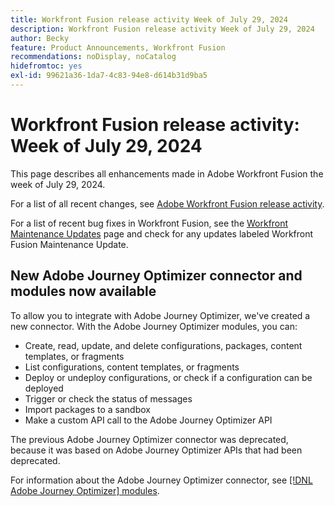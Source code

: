 ```yaml
---
title: Workfront Fusion release activity Week of July 29, 2024
description: Workfront Fusion release activity Week of July 29, 2024
author: Becky
feature: Product Announcements, Workfront Fusion
recommendations: noDisplay, noCatalog
hidefromtoc: yes
exl-id: 99621a36-1da7-4c83-94e8-d614b31d9ba5
---
```

# Workfront Fusion release activity: Week of July 29, 2024

This page describes all enhancements made in Adobe Workfront Fusion the week of July 29, 2024.

For a list of all recent changes, see [Adobe Workfront Fusion release activity](/help/workfront-fusion/fusion-product-releases/fusion-release-activity.md).

For a list of recent bug fixes in Workfront Fusion, see the [Workfront Maintenance Updates](https://experienceleague.adobe.com/docs/workfront-known-issues/releases/current-updates.html) page and check for any updates labeled Workfront Fusion Maintenance Update.

## New Adobe Journey Optimizer connector and modules now available

To allow you to integrate with Adobe Journey Optimizer, we've created a new connector. With the Adobe Journey Optimizer modules, you can:

* Create, read, update, and delete configurations, packages, content templates, or fragments
* List  configurations, content templates, or fragments
* Deploy or undeploy configurations, or check if a configuration can be deployed
* Trigger or check the status of messages
* Import packages to a sandbox
* Make a custom API call to the Adobe Journey Optimizer API

The previous Adobe Journey Optimizer connector was deprecated, because it was based on Adobe Journey Optimizer APIs that had been deprecated.

For information about the Adobe Journey Optimizer connector, see [[!DNL Adobe Journey Optimizer] modules](/help/quicksilver/workfront-fusion/apps-and-their-modules/adobe-journey-optimizer-modules.md).
